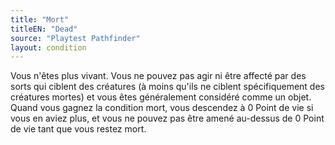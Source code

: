 ```yaml
---
title: "Mort"
titleEN: "Dead"
source: "Playtest Pathfinder"
layout: condition
---
```


Vous n'êtes plus vivant. Vous ne pouvez pas agir ni être affecté par des sorts qui ciblent des créatures (à moins qu'ils ne ciblent spécifiquement des créatures mortes) et vous êtes généralement considéré comme un objet. Quand vous gagnez la condition mort, vous descendez à 0 Point de vie si vous en aviez plus, et vous ne pouvez pas être amené au-dessus de 0 Point de vie tant que vous restez mort.